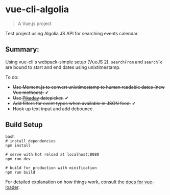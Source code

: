 # vue-cli-algolia

> A Vue.js project

Test project using Algolia JS API for searching events calendar.

## Summary:

Using vue-cli's webpack-simple setup (VueJS 2).
`searchFrom` and `searchTo` are bound to start and end dates using unixtimestamp.

To do:

- ~~Use Moment.js to convert unixtimestamp to human readable dates (new Vue methods).~~ ✔
- ~~Use [Pikaday](https://github.com/dbushell/Pikaday) datepicker.~~ ✔
- ~~Add filters for event types when available in JSON feed.~~ ✔
- ~~Hook up text input~~ and add debounce.

## Build Setup

```
bash
# install dependencies
npm install

# serve with hot reload at localhost:8080
npm run dev

# build for production with minification
npm run build
```

For detailed explanation on how things work, consult the [docs for vue-loader](http://vuejs.github.io/vue-loader).
